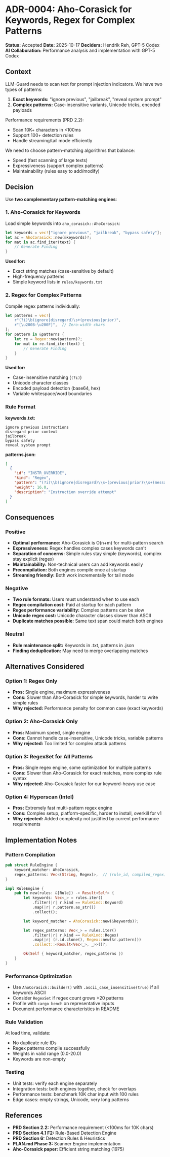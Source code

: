# ADR-0004: Aho-Corasick for Keywords, Regex for Complex Patterns

**Status:** Accepted
**Date:** 2025-10-17
**Deciders:** Hendrik Reh, GPT-5 Codex
**AI Collaboration:** Performance analysis and implementation with GPT-5 Codex

## Context

LLM-Guard needs to scan text for prompt injection indicators. We have two types of patterns:
1. **Exact keywords:** "ignore previous", "jailbreak", "reveal system prompt"
2. **Complex patterns:** Case-insensitive variants, Unicode tricks, encoded payloads

Performance requirements (PRD 2.2):
- Scan 10K+ characters in <100ms
- Support 100+ detection rules
- Handle streaming/tail mode efficiently

We need to choose pattern-matching algorithms that balance:
- Speed (fast scanning of large texts)
- Expressiveness (support complex patterns)
- Maintainability (rules easy to add/modify)

## Decision

Use **two complementary pattern-matching engines**:

### 1. Aho-Corasick for Keywords
Load simple keywords into `aho_corasick::AhoCorasick`:
```rust
let keywords = vec!["ignore previous", "jailbreak", "bypass safety"];
let ac = AhoCorasick::new(&keywords)?;
for mat in ac.find_iter(text) {
    // Generate Finding
}
```

**Used for:**
- Exact string matches (case-sensitive by default)
- High-frequency patterns
- Simple keyword lists in `rules/keywords.txt`

### 2. Regex for Complex Patterns
Compile regex patterns individually:
```rust
let patterns = vec![
    r"(?i)\b(ignore|disregard)\s+(previous|prior)",
    r"[\u200B-\u200F]",  // Zero-width chars
];
for pattern in &patterns {
    let re = Regex::new(pattern)?;
    for mat in re.find_iter(text) {
        // Generate Finding
    }
}
```

**Used for:**
- Case-insensitive matching (`(?i)`)
- Unicode character classes
- Encoded payload detection (base64, hex)
- Variable whitespace/word boundaries

### Rule Format

**keywords.txt:**
```
ignore previous instructions
disregard prior context
jailbreak
bypass safety
reveal system prompt
```

**patterns.json:**
```json
[
  {
    "id": "INSTR_OVERRIDE",
    "kind": "Regex",
    "pattern": "(?i)\\b(ignore|disregard)\\s+(previous|prior)\\s+(message|instruction)",
    "weight": 16.0,
    "description": "Instruction override attempt"
  }
]
```

## Consequences

### Positive
- **Optimal performance:** Aho-Corasick is O(n+m) for multi-pattern search
- **Expressiveness:** Regex handles complex cases keywords can't
- **Separation of concerns:** Simple rules stay simple (keywords), complex stay explicit (regex)
- **Maintainability:** Non-technical users can add keywords easily
- **Precompilation:** Both engines compile once at startup
- **Streaming friendly:** Both work incrementally for tail mode

### Negative
- **Two rule formats:** Users must understand when to use each
- **Regex compilation cost:** Paid at startup for each pattern
- **Regex performance variability:** Complex patterns can be slow
- **Unicode regex cost:** Unicode character classes slower than ASCII
- **Duplicate matches possible:** Same text span could match both engines

### Neutral
- **Rule maintenance split:** Keywords in .txt, patterns in .json
- **Finding deduplication:** May need to merge overlapping matches

## Alternatives Considered

### Option 1: Regex Only
- **Pros:** Single engine, maximum expressiveness
- **Cons:** Slower than Aho-Corasick for simple keywords, harder to write simple rules
- **Why rejected:** Performance penalty for common case (exact keywords)

### Option 2: Aho-Corasick Only
- **Pros:** Maximum speed, single engine
- **Cons:** Cannot handle case-insensitive, Unicode tricks, variable patterns
- **Why rejected:** Too limited for complex attack patterns

### Option 3: RegexSet for All Patterns
- **Pros:** Single regex engine, some optimization for multiple patterns
- **Cons:** Slower than Aho-Corasick for exact matches, more complex rule syntax
- **Why rejected:** Aho-Corasick faster for our keyword-heavy use case

### Option 4: Hyperscan (Intel)
- **Pros:** Extremely fast multi-pattern regex engine
- **Cons:** Complex setup, platform-specific, harder to install, overkill for v1
- **Why rejected:** Added complexity not justified by current performance requirements

## Implementation Notes

### Pattern Compilation
```rust
pub struct RuleEngine {
    keyword_matcher: AhoCorasick,
    regex_patterns: Vec<(String, Regex)>,  // (rule_id, compiled_regex)
}

impl RuleEngine {
    pub fn new(rules: &[Rule]) -> Result<Self> {
        let keywords: Vec<_> = rules.iter()
            .filter(|r| r.kind == RuleKind::Keyword)
            .map(|r| r.pattern.as_str())
            .collect();

        let keyword_matcher = AhoCorasick::new(&keywords)?;

        let regex_patterns: Vec<_> = rules.iter()
            .filter(|r| r.kind == RuleKind::Regex)
            .map(|r| (r.id.clone(), Regex::new(&r.pattern)))
            .collect::<Result<Vec<_>, _>>()?;

        Ok(Self { keyword_matcher, regex_patterns })
    }
}
```

### Performance Optimization
- Use `AhoCorasick::builder()` with `.ascii_case_insensitive(true)` if all keywords ASCII
- Consider `RegexSet` if regex count grows >20 patterns
- Profile with `cargo bench` on representative inputs
- Document performance characteristics in README

### Rule Validation
At load time, validate:
- No duplicate rule IDs
- Regex patterns compile successfully
- Weights in valid range (0.0-20.0)
- Keywords are non-empty

### Testing
- Unit tests: verify each engine separately
- Integration tests: both engines together, check for overlaps
- Performance tests: benchmark 10K char input with 100 rules
- Edge cases: empty strings, Unicode, very long patterns

## References

- **PRD Section 2.2:** Performance requirement (<100ms for 10K chars)
- **PRD Section 4.1 F2:** Rule-Based Detection Engine
- **PRD Section 6:** Detection Rules & Heuristics
- **PLAN.md Phase 3:** Scanner Engine implementation
- **Aho-Corasick paper:** Efficient string matching (1975)
